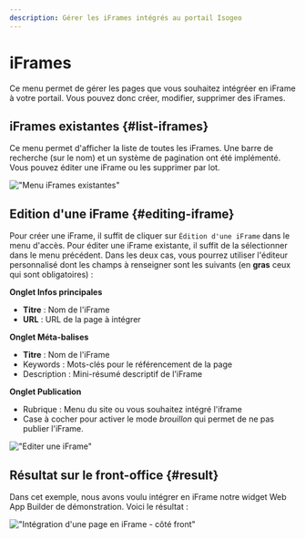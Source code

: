 ```yaml
---
description: Gérer les iFrames intégrés au portail Isogeo
---
```

# iFrames

Ce menu permet de gérer les pages que vous souhaitez intégréer en iFrame à votre portail. Vous pouvez donc créer, modifier, supprimer des iFrames.

## iFrames existantes {#list-iframes}

Ce menu permet d'afficher la liste de toutes les iFrames. Une barre de recherche (sur le nom) et un système de pagination ont été implémenté. Vous pouvez éditer une iFrame ou les supprimer par lot.

!["Menu iFrames existantes"](/assets/back_list_iframe.png)

## Edition d'une iFrame {#editing-iframe}

Pour créer une iFrame, il suffit de cliquer sur `Édition d'une iFrame` dans le menu d'accès. Pour éditer une iFrame existante, il suffit de la sélectionner dans le menu précédent.
Dans les deux cas, vous pourrez utiliser l'éditeur personnalisé dont les champs à renseigner sont les suivants (en **gras** ceux qui sont obligatoires) :

__Onglet Infos principales__
* **Titre** : Nom de l'iFrame
* **URL** : URL de la page à intégrer

__Onglet Méta-balises__
* **Titre** : Nom de l'iFrame
* Keywords : Mots-clés pour le référencement de la page
* Description : Mini-résumé descriptif de l'iFrame

__Onglet Publication__
* Rubrique : Menu du site ou vous souhaitez intégré l'iframe
* Case à cocher pour activer le mode *brouillon* qui permet de ne pas publier l'iFrame.

!["Editer une iFrame"](/assets/back_edit_iframe.png)

## Résultat sur le front-office {#result}

Dans cet exemple, nous avons voulu intégrer en iFrame notre widget Web App Builder de démonstration. Voici le résultat :

!["Intégration d'une page en iFrame - côté front"](/assets/front_iframe.png)